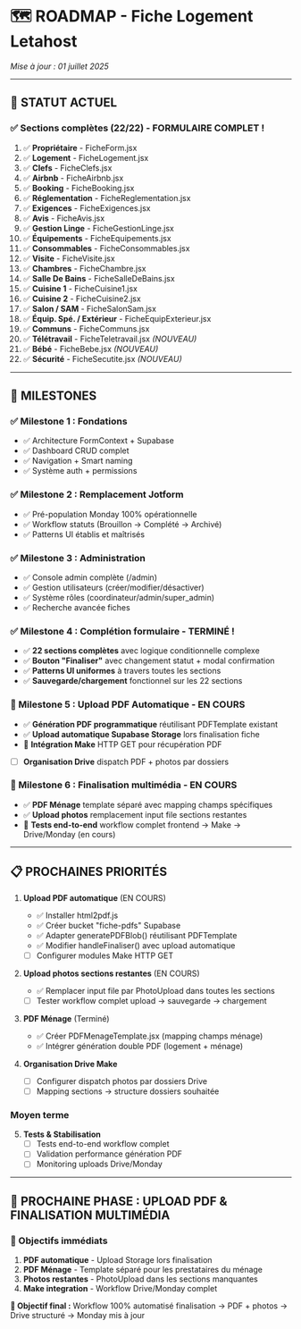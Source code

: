 # 🗺️ ROADMAP - Fiche Logement Letahost
*Mise à jour : 01 juillet 2025*

---

## 🎯 **STATUT ACTUEL**

### **✅ Sections complètes** (22/22) - **FORMULAIRE COMPLET !**
1. ✅ **Propriétaire** - FicheForm.jsx
2. ✅ **Logement** - FicheLogement.jsx  
3. ✅ **Clefs** - FicheClefs.jsx
4. ✅ **Airbnb** - FicheAirbnb.jsx
5. ✅ **Booking** - FicheBooking.jsx
6. ✅ **Réglementation** - FicheReglementation.jsx
7. ✅ **Exigences** - FicheExigences.jsx
8. ✅ **Avis** - FicheAvis.jsx
9. ✅ **Gestion Linge** - FicheGestionLinge.jsx
10. ✅ **Équipements** - FicheEquipements.jsx
11. ✅ **Consommables** - FicheConsommables.jsx
12. ✅ **Visite** - FicheVisite.jsx
13. ✅ **Chambres** - FicheChambre.jsx
14. ✅ **Salle De Bains** - FicheSalleDeBains.jsx
15. ✅ **Cuisine 1** - FicheCuisine1.jsx
16. ✅ **Cuisine 2** - FicheCuisine2.jsx
17. ✅ **Salon / SAM** - FicheSalonSam.jsx
18. ✅ **Équip. Spé. / Extérieur** - FicheEquipExterieur.jsx
19. ✅ **Communs** - FicheCommuns.jsx
20. ✅ **Télétravail** - FicheTeletravail.jsx *(NOUVEAU)*
21. ✅ **Bébé** - FicheBebe.jsx *(NOUVEAU)*
22. ✅ **Sécurité** - FicheSecutite.jsx *(NOUVEAU)*

---

## 🏁 **MILESTONES**

### **✅ Milestone 1 : Fondations** 
- ✅ Architecture FormContext + Supabase
- ✅ Dashboard CRUD complet
- ✅ Navigation + Smart naming
- ✅ Système auth + permissions

### **✅ Milestone 2 : Remplacement Jotform**
- ✅ Pré-population Monday 100% opérationnelle
- ✅ Workflow statuts (Brouillon → Complété → Archivé)
- ✅ Patterns UI établis et maîtrisés

### **✅ Milestone 3 : Administration** 
- ✅ Console admin complète (/admin)
- ✅ Gestion utilisateurs (créer/modifier/désactiver)
- ✅ Système rôles (coordinateur/admin/super_admin)
- ✅ Recherche avancée fiches

### **✅ Milestone 4 : Complétion formulaire** - **TERMINÉ !**
- ✅ **22 sections complètes** avec logique conditionnelle complexe
- ✅ **Bouton "Finaliser"** avec changement statut + modal confirmation
- ✅ **Patterns UI uniformes** à travers toutes les sections
- ✅ **Sauvegarde/chargement** fonctionnel sur les 22 sections

### **🔄 Milestone 5 : Upload PDF Automatique** - **EN COURS**
- ✅ **Génération PDF programmatique** réutilisant PDFTemplate existant
- ✅ **Upload automatique Supabase Storage** lors finalisation fiche  
- 🔄 **Intégration Make** HTTP GET pour récupération PDF
- [ ] **Organisation Drive** dispatch PDF + photos par dossiers

### **🔄 Milestone 6 : Finalisation multimédia** - **EN COURS**
- ✅ **PDF Ménage** template séparé avec mapping champs spécifiques
- ✅ **Upload photos** remplacement input file sections restantes
- 🔄 **Tests end-to-end** workflow complet frontend → Make → Drive/Monday (en cours)

---

## 📋 **PROCHAINES PRIORITÉS**

1. **Upload PDF automatique** (EN COURS)
   - ✅ Installer html2pdf.js
   - ✅ Créer bucket "fiche-pdfs" Supabase
   - ✅ Adapter generatePDFBlob() réutilisant PDFTemplate
   - ✅ Modifier handleFinaliser() avec upload automatique
   - [ ] Configurer modules Make HTTP GET

2. **Upload photos sections restantes** (EN COURS)
   - ✅ Remplacer input file par PhotoUpload dans toutes les sections
   - [ ] Tester workflow complet upload → sauvegarde → chargement

3. **PDF Ménage** (Terminé)
   - ✅ Créer PDFMenageTemplate.jsx (mapping champs ménage)
   - ✅ Intégrer génération double PDF (logement + ménage)

4. **Organisation Drive Make**
   - [ ] Configurer dispatch photos par dossiers Drive
   - [ ] Mapping sections → structure dossiers souhaitée

### **Moyen terme**
5. **Tests & Stabilisation**
   - [ ] Tests end-to-end workflow complet
   - [ ] Validation performance génération PDF
   - [ ] Monitoring uploads Drive/Monday

---

## 🔄 **PROCHAINE PHASE : UPLOAD PDF & FINALISATION MULTIMÉDIA**

### **🎯 Objectifs immédiats**
1. **PDF automatique** - Upload Storage lors finalisation  
2. **PDF Ménage** - Template séparé pour les prestataires du ménage
3. **Photos restantes** - PhotoUpload dans les sections manquantes
4. **Make integration** - Workflow Drive/Monday complet

**🎯 Objectif final :** Workflow 100% automatisé finalisation → PDF + photos → Drive structuré → Monday mis à jour